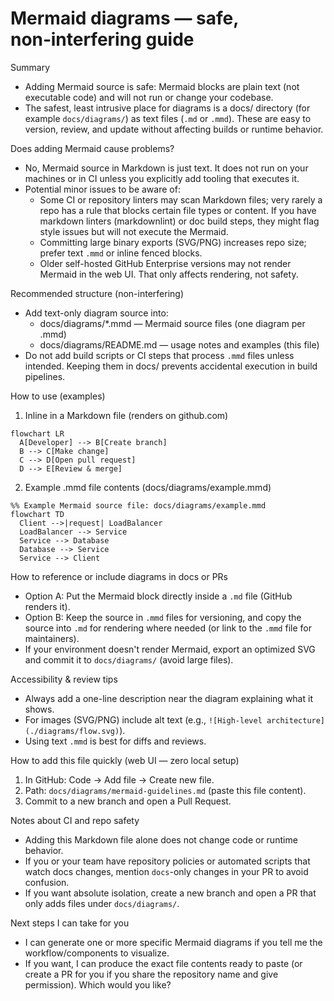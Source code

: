 # Mermaid diagrams — safe, non‑interfering guide

Summary
- Adding Mermaid source is safe: Mermaid blocks are plain text (not executable code) and will not run or change your codebase.
- The safest, least intrusive place for diagrams is a docs/ directory (for example `docs/diagrams/`) as text files (`.md` or `.mmd`). These are easy to version, review, and update without affecting builds or runtime behavior.

Does adding Mermaid cause problems?
- No, Mermaid source in Markdown is just text. It does not run on your machines or in CI unless you explicitly add tooling that executes it.
- Potential minor issues to be aware of:
  - Some CI or repository linters may scan Markdown files; very rarely a repo has a rule that blocks certain file types or content. If you have markdown linters (markdownlint) or doc build steps, they might flag style issues but will not execute the Mermaid.
  - Committing large binary exports (SVG/PNG) increases repo size; prefer text `.mmd` or inline fenced blocks.
  - Older self-hosted GitHub Enterprise versions may not render Mermaid in the web UI. That only affects rendering, not safety.

Recommended structure (non-interfering)
- Add text-only diagram source into:
  - docs/diagrams/*.mmd — Mermaid source files (one diagram per .mmd)
  - docs/diagrams/README.md — usage notes and examples (this file)
- Do not add build scripts or CI steps that process `.mmd` files unless intended. Keeping them in docs/ prevents accidental execution in build pipelines.

How to use (examples)

1) Inline in a Markdown file (renders on github.com)
```mermaid
flowchart LR
  A[Developer] --> B[Create branch]
  B --> C[Make change]
  C --> D[Open pull request]
  D --> E[Review & merge]
```

2) Example .mmd file contents (docs/diagrams/example.mmd)
```text
%% Example Mermaid source file: docs/diagrams/example.mmd
flowchart TD
  Client -->|request| LoadBalancer
  LoadBalancer --> Service
  Service --> Database
  Database --> Service
  Service --> Client
```

How to reference or include diagrams in docs or PRs
- Option A: Put the Mermaid block directly inside a `.md` file (GitHub renders it).
- Option B: Keep the source in `.mmd` files for versioning, and copy the source into `.md` for rendering where needed (or link to the `.mmd` file for maintainers).
- If your environment doesn't render Mermaid, export an optimized SVG and commit it to `docs/diagrams/` (avoid large files).

Accessibility & review tips
- Always add a one-line description near the diagram explaining what it shows.
- For images (SVG/PNG) include alt text (e.g., `![High-level architecture](./diagrams/flow.svg)`).
- Using text `.mmd` is best for diffs and reviews.

How to add this file quickly (web UI — zero local setup)
1. In GitHub: Code → Add file → Create new file.
2. Path: `docs/diagrams/mermaid-guidelines.md` (paste this file content).
3. Commit to a new branch and open a Pull Request.

Notes about CI and repo safety
- Adding this Markdown file alone does not change code or runtime behavior.
- If you or your team have repository policies or automated scripts that watch docs changes, mention `docs`-only changes in your PR to avoid confusion.
- If you want absolute isolation, create a new branch and open a PR that only adds files under `docs/diagrams/`.

Next steps I can take for you
- I can generate one or more specific Mermaid diagrams if you tell me the workflow/components to visualize.
- If you want, I can produce the exact file contents ready to paste (or create a PR for you if you share the repository name and give permission). Which would you like?
